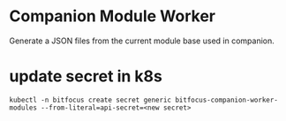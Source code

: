 # Companion Module Worker
Generate a JSON files from the current module base used in companion.


# update secret in k8s
```
kubectl -n bitfocus create secret generic bitfocus-companion-worker-modules --from-literal=api-secret=<new secret>
```
